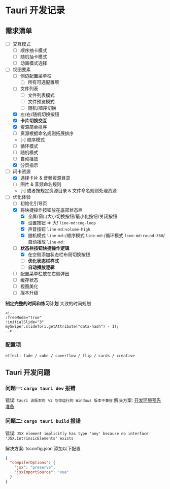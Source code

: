 # Tauri 开发记录

## 需求清单

- [ ] 交互模式
  - [ ] 顺序抽卡模式
  - [ ] 随机抽卡模式
  - [ ] 动画模式选择
- [ ] 视图要素
  - [ ] 侧边配置菜单栏
    - [ ] 所有可选配置项
  - [ ] 文件列表
    - [ ] 文件列表模式
    - [ ] 文件预览模式
    - [ ] 随机/顺序切换
  - [x] 左/右/随机切换按钮
  - [x] **卡片切换交互**
  - [x] 资源简单排序
  - [ ] 资源根据命名规则拓展排序
  - [-] 顺序模式
  - [ ] 循环模式
  - [ ] 随机模式
  - [ ] 自动播放
  - [x] 分页指示
- [ ] 闪卡资源
  - [x] 选择卡片 & 音频资源目录
  - [ ] 图片 & 音频命名规则
  - [-] 或者按规定资源目录 & 文件命名规则处理资源
- [ ] 优化体验
  - [ ] 初始化引导页
  - [x] 将快捷操作按钮放在底部状态栏
    - [x] 全屏/窗口大小切换按钮/最小化按钮/关闭按钮
    - [x] 设置按钮 => 大! `line-md:cog-loop`
    - [x] 声音按钮 `line-md:volume-high`
    - [x] 随机模式 `line-md:`/顺序模式 `line-md:`/循环模式 `line-md:round-360`/自动播放 `line-md:`
  - [ ] **状态栏按钮快捷操作逻辑**
    - [x] 在空侧添加状态栏布局切换按钮
    - [ ] **优化状态栏样式**
    - [ ] **自动播放逻辑**
  - [ ] 配置菜单栏放在右侧弹出
  - [ ] 缓存状态
  - [ ] 视图美化
  - [ ] 版本升级

**制定完整的时间和练习计划**
大致的时间规划

    <!--
    :freeMode="true"
    :initialSlide="3"
    mySwiper.slideTo(i.getAttribute("data-hash") - 1);
    -->

### 配置项

```
effect: fade / cube / coverflow / flip / cards / creative
```

## Tauri 开发问题

### 问题一: `cargo tauri dev` 报错

错误: `tauri 该版本的 %1 与你运行的 Windows 版本不兼容`
解决方案: [开发环境预先准备](https://tauri.app/zh-cn/v1/guides/getting-started/prerequisites)


### 问题二: `cargo tauri build` 报错

错误: `JSX element implicitly has type 'any' because no interface 'JSX.IntrinsicElements' exists`

解决方案: tsconfig.json 添加以下配置

```json
{
  "compilerOptions": {
    "jsx": "preserve",
    "jsxImportSource": "vue"
  }
}
```
